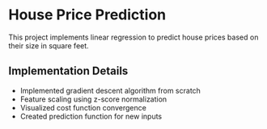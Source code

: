 # House Price Prediction

This project implements linear regression to predict house prices based on their size in square feet.

## Implementation Details

- Implemented gradient descent algorithm from scratch
- Feature scaling using z-score normalization
- Visualized cost function convergence
- Created prediction function for new inputs
